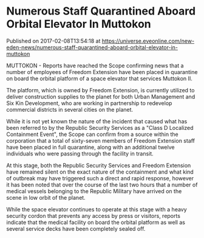 # Numerous Staff Quarantined Aboard Orbital Elevator In Muttokon
Published on 2017-02-08T13:54:18 at https://universe.eveonline.com/new-eden-news/numerous-staff-quarantined-aboard-orbital-elevator-in-muttokon

MUTTOKON - Reports have reached the Scope confirming news that a number of employees of Freedom Extension have been placed in quarantine on board the orbital platform of a space elevator that services Muttokon II.

The platform, which is owned by Freedom Extension, is currently utilized to deliver construction supplies to the planet for both Urban Management and Six Kin Development, who are working in partnership to redevelop commercial districts in several cities on the planet.

While it is not yet known the nature of the incident that caused what has been referred to by the Republic Security Services as a "Class D Localized Containment Event", the Scope can confirm from a source within the corporation that a total of sixty-seven members of Freedom Extension staff have been placed in full quarantine, along with an additional twelve individuals who were passing through the facility in transit.

At this stage, both the Republic Security Services and Freedom Extension have remained silent on the exact nature of the containment and what kind of outbreak may have triggered such a direct and rapid response, however it has been noted that over the course of the last two hours that a number of medical vessels belonging to the Republic Military have arrived on the scene in low orbit of the planet.

While the space elevator continues to operate at this stage with a heavy security cordon that prevents any access by press or visitors, reports indicate that the medical facility on board the orbital platform as well as several service decks have been completely sealed off.
